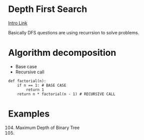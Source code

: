 # Depth First Search
[Intro Link](https://algo.monster/problems/recursion_intro)

Basically DFS questions are using recurrsion to solve problems.

# Algorithm decomposition
- Base case
- Recursive call
``` python3
def factorial(n):
    if n == 1: # BASE CASE
        return 1
    return n * factorial(n - 1) # RECURSIVE CALL
```


# Examples
104. Maximum Depth of Binary Tree
106. 
